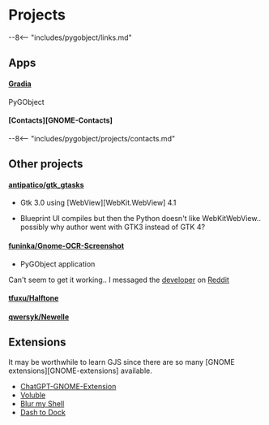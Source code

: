 # Projects

--8<-- "includes/pygobject/links.md"

## Apps

#### [Gradia](https://github.com/AlexanderVanhee/Gradia)

PyGObject

#### [Contacts][GNOME-Contacts]

--8<-- "includes/pygobject/projects/contacts.md"

## Other projects

#### [antipatico/gtk\_gtasks](https://github.com/antipatico/gtk_gtasks)

-   Gtk 3.0 using [WebView][WebKit.WebView] 4.1

-   Blueprint UI compiles but then the Python doesn't like WebKitWebView.. possibly why author went with GTK3 instead of GTK 4?

#### [funinka/Gnome-OCR-Screenshot](https://github.com/funinkina/Gnome-OCR-Screenshot)

-   PyGObject application

Can't seem to get it working.. I messaged the [developer](https://www.reddit.com/user/ashtraxk/) on [Reddit](https://www.reddit.com/r/gnome/comments/1ktis0x/comment/mtvdo8d/?utm_source=share&utm_medium=web3x&utm_name=web3xcss&utm_term=1&utm_content=share_button) 

#### [tfuxu/Halftone](https://github.com/tfuxu/Halftone)

#### [qwersyk/Newelle](https://github.com/qwersyk/Newelle)

## Extensions

It may be worthwhile to learn GJS since there are so many [GNOME extensions][GNOME-extensions] available.

-   [ChatGPT-GNOME-Extension](https://github.com/macdaddyaz20/ChatGPT-GNOME-Extension)
-   [Voluble](https://github.com/QuantiusBenignus/voluble)
-   [Blur my Shell](https://github.com/aunetx/blur-my-shell)
-   [Dash to Dock](https://github.com/micheleg/dash-to-dock)
